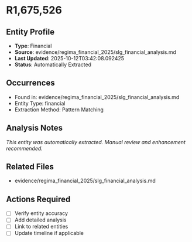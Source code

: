 # R1,675,526

## Entity Profile
- **Type**: Financial
- **Source**: evidence/regima_financial_2025/slg_financial_analysis.md
- **Last Updated**: 2025-10-12T03:42:08.092425
- **Status**: Automatically Extracted

## Occurrences
- Found in: evidence/regima_financial_2025/slg_financial_analysis.md
- Entity Type: financial
- Extraction Method: Pattern Matching

## Analysis Notes
*This entity was automatically extracted. Manual review and enhancement recommended.*

## Related Files
- evidence/regima_financial_2025/slg_financial_analysis.md

## Actions Required
- [ ] Verify entity accuracy
- [ ] Add detailed analysis
- [ ] Link to related entities
- [ ] Update timeline if applicable
